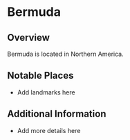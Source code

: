 # Bermuda
## Overview
Bermuda is located in Northern America.

## Notable Places
- Add landmarks here

## Additional Information
- Add more details here
